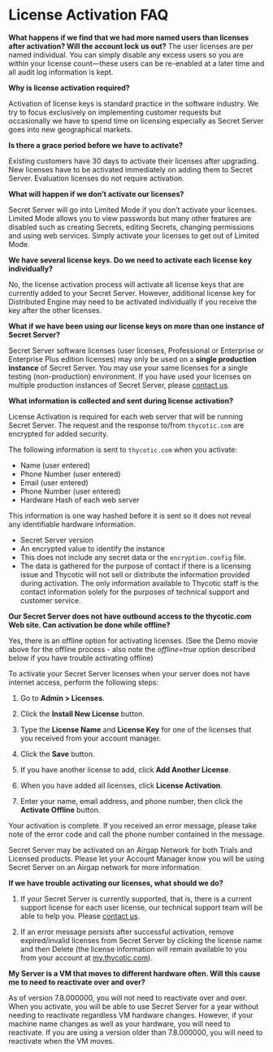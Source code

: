 [title]: # (License Activation FAQ)
[tags]: # (License, activation, faq)
[priority]: #	(1000)

# License Activation FAQ

**What happens if we find that we had more named users than licenses after activation? Will the account lock us out?**
The user licenses are per named individual.  You can simply disable any excess users so you are within your license count—these users can be re-enabled at a later time and all audit log information is kept.

**Why is license activation required?**

Activation of license keys is standard practice in the software industry. We try to focus exclusively on implementing customer requests but occasionally we have to spend time on licensing especially as Secret Server goes into new geographical markets.

**Is there a grace period before we have to activate?**

Existing customers have 30 days to activate their licenses after upgrading. New licenses have to be activated immediately on adding them to Secret Server. Evaluation licenses do not require activation.

**What will happen if we don’t activate our licenses?**

Secret Server will go into Limited Mode if you don’t activate your licenses. Limited Mode allows you to view passwords but many other features are disabled such as creating Secrets, editing Secrets, changing permissions and using web services. Simply activate your licenses to get out of Limited Mode.

**We have several license keys. Do we need to activate each license key individually?**

No, the license activation process will activate all license keys that are currently added to your Secret Server. However, additional license key for Distributed Engine may need to be activated individually if you receive the key after the other licenses.

**What if we have been using our license keys on more than one instance of Secret Server?**

Secret Server software licenses (user licenses, Professional or Enterprise or Enterprise Plus edition licenses) may only be used on a **single production instance** of Secret Server. You may use your same licenses for a single testing (non-production) environment. If you have used your licenses on multiple production instances of Secret Server, please [contact us](http://thycotic.com/company/contact/).

**What information is collected and sent during license activation?**

License Activation is required for each web server that will be running Secret Server. The request and the response to/from `thycotic.com` are encrypted for added security.

The following information is sent to `thycotic.com` when you activate:

- Name (user entered)
- Phone Number (user entered)
- Email (user entered)
- Phone Number (user entered)
- Hardware Hash of each web server

This information is one way hashed before it is sent so it does not reveal any identifiable hardware information.

- Secret Server version
- An encrypted value to identify the instance
- This does not include any secret data or the `encryption.config` file.
- The data is gathered for the purpose of contact if there is a licensing issue and Thycotic will not sell or distribute the information provided during activation.  The only information available to Thycotic staff is the contact information solely for the purposes of technical support and customer service.

**Our Secret Server does not have outbound access to the thycotic.com Web site. Can activation be done while offline?**

Yes, there is an offline option for activating licenses. (See the Demo movie above for the offline process - also note the *offline=true* option described below if you have trouble activating offline)

To activate your Secret Server licenses when your server does not have internet access, perform the following steps:

1. Go to **Admin > Licenses**.

1. Click the **Install New License** button.

1. Type the **License Name** and **License Key** for one of the licenses that you received from your account manager.

1. Click the **Save** button.

1. If you have another license to add, click **Add Another License**.

1. When you have added all licenses, click **License Activation**.

1. Enter your name, email address, and phone number, then click the **Activate Offline** button.

Your activation is complete.  If you received an error message, please take note of the error code and call the phone number contained in the message.

Secret Server may be activated on an Airgap Network for both Trials and Licensed products. Please let your Account Manager know you will be using Secret Server on an Airgap network for more information.

**If we have trouble activating our licenses, what should we do?**

1. If your Secret Server is currently supported, that is, there is a current support license for each user license, our technical support team will be able to help you. Please [contact us](http://thycotic.com/products/secret-server/support-2/).

1. If an error message persists after successful activation, remove expired/invalid licenses from Secret Server by clicking the license name and then Delete (the license information will remain available to you from your account at [my.thycotic.com](http://my.thycotic.com)).


**My Server is a VM that moves to different hardware often.  Will this cause me to need to reactivate over and over?**

As of version 7.8.000000, you will not need to reactivate over and over. When you activate, you will be able to use Secret Server for a year without needing to reactivate regardless VM hardware changes. However, if your machine name changes as well as your hardware, you will need to reactivate. If you are using a version older than 7.8.000000, you will need to reactivate when the VM moves.
